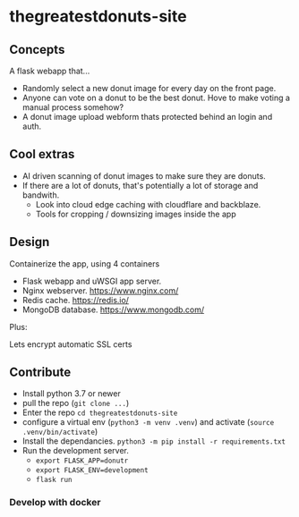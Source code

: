# thegreatestdonuts-site

## Concepts

A flask webapp that...

* Randomly select a new donut image for every day on the front page.
* Anyone can vote on a donut to be the best donut. Hove to make voting a manual process somehow?
* A donut image upload webform thats protected behind an login and auth.

## Cool extras

* AI driven scanning of donut images to make sure they are donuts.
* If there are a lot of donuts, that's potentially a lot of storage and bandwith.
  *  Look into cloud edge caching with cloudflare and backblaze.
  *  Tools for cropping / downsizing images inside the app

## Design

Containerize the app, using 4 containers

* Flask webapp and uWSGI app server.
* Nginx webserver. https://www.nginx.com/
* Redis cache. https://redis.io/
* MongoDB database. https://www.mongodb.com/

Plus: 

Lets encrypt automatic SSL certs

## Contribute

 * Install python 3.7 or newer
 * pull the repo (`git clone ...`)
 * Enter the repo `cd thegreatestdonuts-site`
 * configure a virtual env (`python3 -m venv .venv`) and activate (`source .venv/bin/activate`)
 * Install the dependancies. `python3 -m pip install -r requirements.txt`
 * Run the development server.
    * `export FLASK_APP=donutr` 
    * `export FLASK_ENV=development`
    * `flask run`

### Develop with docker
